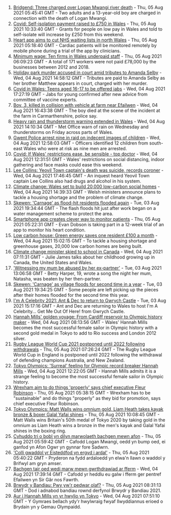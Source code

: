 1. [Bridgend: Three charged over Logan Mwangi river death](https://www.bbc.co.uk/news/uk-wales-58053074) - Thu, 05 Aug 2021 05:45:41 GMT - Two adults and a 13-year-old boy are charged in connection with the death of Logan Mwangi.
2. [Covid: Self-isolation payment raised to £750 in Wales](https://www.bbc.co.uk/news/uk-wales-politics-58093465) - Thu, 05 Aug 2021 10:33:40 GMT - Grants for people on low pay in Wales and told to self-isolate will increase by £250 from this weekend.
3. [Heart app aims to cut NHS waiting lists in north Wales](https://www.bbc.co.uk/news/uk-wales-58094104) - Thu, 05 Aug 2021 05:18:40 GMT - Cardiac patients will be monitored remotely by mobile phone during a trial of the app by clinicians.
4. [Minimum wage: Ten firms in Wales underpaid staff](https://www.bbc.co.uk/news/uk-wales-58094098) - Thu, 05 Aug 2021 06:09:23 GMT - A total of 171 workers were not paid £78,000 by the businesses between 2012 and 2018.
5. [Holiday park murder accused in court amid tributes to Amanda Selby](https://www.bbc.co.uk/news/uk-wales-58083395) - Wed, 04 Aug 2021 14:58:12 GMT - Tributes are paid to Amanda Selby as her brother Matthew appears in court, charged with her murder.
6. [Covid in Wales: Teens aged 16-17 to be offered jabs](https://www.bbc.co.uk/news/uk-wales-politics-58088296) - Wed, 04 Aug 2021 17:27:19 GMT - Jabs for young confirmed after new advice from committee of vaccine experts.
7. [Boy, 3, killed in collision with vehicle at farm near Efailwen](https://www.bbc.co.uk/news/uk-wales-58089814) - Wed, 04 Aug 2021 16:43:38 GMT - The boy died at the scene of the incident at the farm in Carmarthenshire, police say.
8. [Heavy rain and thunderstorm warning extended in Wales](https://www.bbc.co.uk/news/uk-wales-58087494) - Wed, 04 Aug 2021 14:10:34 GMT - Met Office warn of rain on Wednesday and thunderstorms on Friday across parts of Wales.
9. [Gwent Police arrest nine in raid on indecent images of children](https://www.bbc.co.uk/news/uk-wales-58089062) - Wed, 04 Aug 2021 12:58:03 GMT - Officers identified 12 children from south-east Wales who were at risk as nine men are arrested.
10. [Covid: If Wales' restrictions ease, be sensible - top doctor](https://www.bbc.co.uk/news/uk-wales-58074305) - Wed, 04 Aug 2021 12:31:51 GMT - Wales' restrictions on social distancing, indoor gathering and face masks could ease this weekend.
11. [Lee Collins: Yeovil Town captain's death was suicide, records coroner](https://www.bbc.co.uk/news/uk-england-somerset-58090985) - Wed, 04 Aug 2021 17:46:45 GMT - An inquest heard Yeovil Town captain Lee Collins also had drugs and alcohol in his system.
12. [Climate change: Wales set to build 20,000 low-carbon social homes](https://www.bbc.co.uk/news/uk-wales-58078894) - Wed, 04 Aug 2021 14:39:33 GMT - Welsh ministers announce plans to tackle a housing shortage and the problem of climate change.
13. [Skewen: 'Carnage' as flood-hit residents flooded again](https://www.bbc.co.uk/news/uk-wales-58077730) - Tue, 03 Aug 2021 19:34:44 GMT - The flash floods hit just after work began on a water management scheme to protect the area.
14. [Smartphone app creates clever way to monitor patients](https://www.bbc.co.uk/news/uk-wales-58091637) - Thu, 05 Aug 2021 05:22:31 GMT - Evan Dobson is taking part in a 12-week trial of an app to monitor his heart condition.
15. [Low carbon house: Green energy saves one resident £100 a month](https://www.bbc.co.uk/news/uk-wales-58089068) - Wed, 04 Aug 2021 15:02:15 GMT - To tackle a housing shortage and greenhouse gases, 20,000 low carbon homes are being built.
16. [Climate change minister skied to school in Canada](https://www.bbc.co.uk/news/uk-wales-58083390) - Wed, 04 Aug 2021 07:11:31 GMT - Julie James talks about her childhood growing up in Canada, the United States and Wales.
17. ['Witnessing my mum be abused by her ex-partner'](https://www.bbc.co.uk/news/uk-58063101) - Tue, 03 Aug 2021 13:06:58 GMT - Betty Harper, 19, wrote a song the night her mum, Natasha, was beaten by her then-partner.
18. [Skewen: 'Carnage' as village floods for second time in a year](https://www.bbc.co.uk/news/uk-wales-58080833) - Tue, 03 Aug 2021 19:34:25 GMT - Some people are left picking up the pieces after their homes flooded for the second time this year.
19. [I'm A Celebrity 2021: Ant & Dec to return to Gwrych Castle](https://www.bbc.co.uk/news/uk-wales-58071771) - Tue, 03 Aug 2021 15:17:16 GMT - Ant and Dec are returning to Wales to host I'm A Celebrity... Get Me Out Of Here! from Gwrych Castle.
20. [Hannah Mills' golden voyage: From Cardiff reservoir to Olympic history maker](https://www.bbc.co.uk/sport/olympics/58023441) - Wed, 04 Aug 2021 08:13:56 GMT - Wales' Hannah Mills becomes the most successful female sailor in Olympic history with a second gold medal in Tokyo to add to Rio success and London 2012 silver.
21. [Rugby League World Cup 2021 postponed until 2022 following withdrawals](https://www.bbc.co.uk/sport/rugby-league/57630566) - Thu, 05 Aug 2021 07:26:24 GMT - The Rugby League World Cup in England is postponed until 2022 following the withdrawal of defending champions Australia, and New Zealand.
22. [Tokyo Olympics: 'Surreal' feeling for Olympic record breaker Hannah Mills](https://www.bbc.co.uk/sport/av/olympics/58089435) - Wed, 04 Aug 2021 12:22:05 GMT - Hannah Mills admits it is a strange feeling to become the most successful female sailor in Olympic history.
23. [Wrexham aim to do things 'properly' says chief executive Fleur Robinson](https://www.bbc.co.uk/sport/football/58077259) - Thu, 05 Aug 2021 05:38:15 GMT - Wrexham has to be "sustainable" and do things "properly" as they bid for promotion, says chief executive Fleur Robinson.
24. [Tokyo Olympics: Matt Walls wins omnium gold, Liam Heath takes kayak bronze & boxer Galal Yafai shines](https://www.bbc.co.uk/sport/olympics/58097013) - Thu, 05 Aug 2021 10:08:45 GMT - Matt Walls wins Britain's 50th medal of Tokyo 2020 by taking gold in the omnium as Liam Heath wins a bronze in the men's kayak and Galal Yafai shines in the boxing ring.
25. [Cyhuddo tri o bobl yn dilyn marwolaeth bachgen mewn afon](https://www.bbc.co.uk/newyddion/58097596) - Thu, 05 Aug 2021 05:59:42 GMT - Cafodd Logan Mwangi, oedd yn bump oed, ei ganfod yn Afon Ogwr yn gynnar fore Sadwrn.
26. ['Colli gwaddol yr Eisteddfod yn ergyd i ardal'](https://www.bbc.co.uk/newyddion/58092385) - Thu, 05 Aug 2021 05:40:22 GMT - Pryderon na fydd ardaloedd yn elwa'n llawn o waddol y Brifwyl am gryn amser.
27. [Bachgen tair oed wedi marw mewn gwrthdrawiad ar fferm](https://www.bbc.co.uk/newyddion/58088218) - Wed, 04 Aug 2021 17:39:14 GMT - Cafodd yr heddlu eu galw i fferm ger pentref Efailwen yn Sir Gâr nos Fawrth.
28. [Brwydr y Bandiau: Pwy yw'r pedwar olaf?](https://www.bbc.co.uk/newyddion/58079521) - Thu, 05 Aug 2021 08:31:13 GMT - Dod i adnabod bandiau rownd derfynol Brwydr y Bandiau 2021.
29. [Aur i Hannah Mills yn yr hwylio yn Tokyo](https://www.bbc.co.uk/newyddion/58084682) - Wed, 04 Aug 2021 07:51:10 GMT - Y Gymraes bellach ydy'r hwylwraig fwyaf llwyddiannus erioed o Brydain yn y Gemau Olympaidd.
